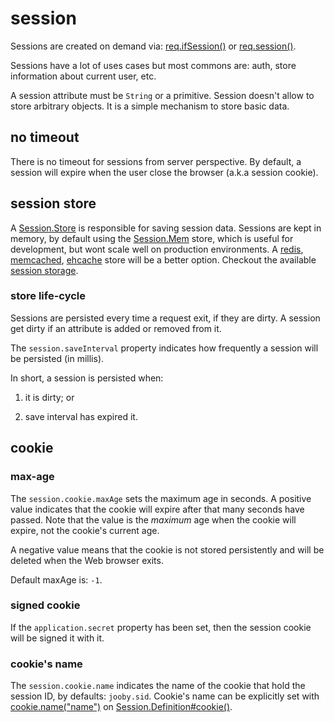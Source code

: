 # session
Sessions are created on demand via: [req.ifSession()]({{defdocs}}/Request.html#ifSession--) or [req.session()]({{defdocs}}/Request.html#session--).

Sessions have a lot of uses cases but most commons are: auth, store information about current
user, etc.

A session attribute must be ```String``` or a primitive. Session doesn't allow to store
arbitrary objects. It is a simple mechanism to store basic data.

## no timeout

There is no timeout for sessions from server perspective. By default, a session will expire when
the user close the browser (a.k.a session cookie).

## session store

A [Session.Store]({{defdocs}}/Session.Store.html) is responsible for saving session data. Sessions are kept in memory, by
default using the [Session.Mem]({{defdocs}}/Session.Mem.html) store, which is useful for development, but wont scale well
on production environments. A [redis](/doc/session/#redis-session-store), [memcached](/doc/session/#spymemcached-session-store), [ehcache](/doc/session/#ehcache-session-store) store will be a better option. Checkout the available [session storage](/doc/session).

### store life-cycle

Sessions are persisted every time a request exit, if they are dirty. A session get dirty if an
attribute is added or removed from it.

The <code>session.saveInterval</code> property indicates how frequently a session will be
persisted (in millis).

In short, a session is persisted when:

1) it is dirty; or

2) save interval has expired it.

## cookie

### max-age
The <code>session.cookie.maxAge</code> sets the maximum age in seconds. A positive value
indicates that the cookie will expire after that many seconds have passed. Note that the value is
the <i>maximum</i> age when the cookie will expire, not the cookie's current age.

A negative value means that the cookie is not stored persistently and will be deleted when the
Web browser exits.

Default maxAge is: <code>-1</code>.

### signed cookie
If the <code>application.secret</code> property has been set, then the session cookie will be
signed it with it.

### cookie's name

The <code>session.cookie.name</code> indicates the name of the cookie that hold the session ID,
by defaults: <code>jooby.sid</code>. Cookie's name can be explicitly set with
[cookie.name("name")]({{defdocs}}/Cookie.Definition.html#name-java.lang.String-) on
[Session.Definition#cookie()]({{defdocs}}/Session.Definition.html#cookie).

